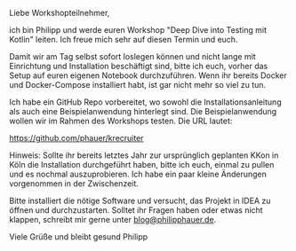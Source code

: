 Liebe Workshopteilnehmer,

ich bin Philipp und werde euren Workshop "Deep Dive into Testing mit Kotlin" leiten. Ich freue mich sehr auf diesen Termin und euch.

Damit wir am Tag selbst sofort loslegen können und nicht lange mit Einrichtung und Installation beschäftigt sind, bitte ich euch, vorher das Setup auf euren eigenen Notebook durchzuführen. Wenn ihr bereits Docker und Docker-Compose installiert habt, ist gar nicht mehr so viel zu tun.

Ich habe ein GitHub Repo vorbereitet, wo sowohl die Installationsanleitung als auch eine Beispielanwendung hinterlegt sind. Die Beispielanwendung wollen wir im Rahmen des Workshops testen. Die URL lautet:

https://github.com/phauer/krecruiter

Hinweis: Sollte ihr bereits letztes Jahr zur ursprünglich geplanten KKon in Köln die Installation durchgeführt haben, bitte ich euch, einmal zu pullen und es nochmal auszuprobieren. Ich habe ein paar kleine Änderungen vorgenommen in der Zwischenzeit.

Bitte installiert die nötige Software und versucht, das Projekt in IDEA zu öffnen und durchzustarten. Solltet ihr Fragen haben oder etwas nicht klappen, schreibt mir gerne unter blog@philipphauer.de.

Viele Grüße und bleibt gesund
Philipp
